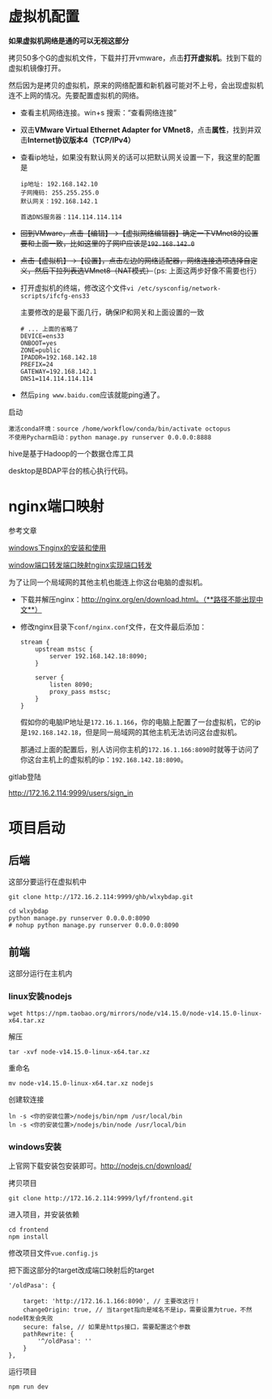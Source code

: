 # 虚拟机配置

**如果虚拟机网络是通的可以无视这部分**

拷贝50多个G的虚拟机文件，下载并打开vmware，点击**打开虚拟机**。找到下载的虚拟机镜像打开。

然后因为是拷贝的虚拟机，原来的网络配置和新机器可能对不上号，会出现虚拟机连不上网的情况。先要配置虚拟机的网络。

- 查看主机网络连接。win+s 搜索：“查看网络连接”

- 双击**VMware Virtual Ethernet Adapter for VMnet8**，点击**属性**，找到并双击**Internet协议版本4（TCP/IPv4）**

- 查看ip地址，如果没有默认网关的话可以把默认网关设置一下，我这里的配置是

  ```
  ip地址: 192.168.142.10
  子网掩码: 255.255.255.0
  默认网关：192.168.142.1
  
  首选DNS服务器：114.114.114.114
  ```

- ~~回到VMware，点击【编辑】→【虚拟网络编辑器】确定一下VMnet8的设置要和上面一致，比如这里的子网IP应该是`192.168.142.0`~~

- ~~点击【虚拟机】→【设置】，点击左边的网络适配器，网络连接选项选择自定义，然后下拉列表选VMnet8（NAT模式）~~（ps: 上面这两步好像不需要也行）

- 打开虚拟机的终端，修改这个文件`vi /etc/sysconfig/network-scripts/ifcfg-ens33`

  主要修改的是最下面几行，确保IP和网关和上面设置的一致

  ```
  # ... 上面的省略了
  DEVICE=ens33
  ONBOOT=yes
  ZONE=public
  IPADDR=192.168.142.18
  PREFIX=24
  GATEWAY=192.168.142.1
  DNS1=114.114.114.114
  ```

- 然后`ping www.baidu.com`应该就能ping通了。



启动

```shell
激活conda环境：source /home/workflow/conda/bin/activate octopus
不使用Pycharm启动：python manage.py runserver 0.0.0.0:8888
```

hive是基于Hadoop的一个数据仓库工具

desktop是BDAP平台的核心执行代码。

# nginx端口映射

参考文章

[windows下nginx的安装和使用](https://www.cnblogs.com/jiangwangxiang/p/8481661.html)

[window端口转发端口映射nginx实现端口转发](https://www.jianshu.com/p/9dc35c87e4bf)



为了让同一个局域网的其他主机也能连上你这台电脑的虚拟机。

- 下载并解压nginx：http://nginx.org/en/download.html。（**路径不能出现中文**）

- 修改nginx目录下`conf/nginx.conf`文件，在文件最后添加：

  ```nginx
  stream {
      upstream mstsc {
          server 192.168.142.18:8090;
      }
  
      server {
          listen 8090;
          proxy_pass mstsc;
      }
  }
  ```

  假如你的电脑IP地址是`172.16.1.166`，你的电脑上配置了一台虚拟机，它的ip是`192.168.142.18`，但是同一局域网的其他主机无法访问这台虚拟机。

  那通过上面的配置后，别人访问你主机的`172.16.1.166:8090`时就等于访问了你这台主机上的虚拟机的ip：`192.168.142.18:8090`。



gitlab登陆

http://172.16.2.114:9999/users/sign_in

# 项目启动

## 后端

这部分要运行在虚拟机中

```
git clone http://172.16.2.114:9999/ghb/wlxybdap.git

cd wlxybdap
python manage.py runserver 0.0.0.0:8090
# nohup python manage.py runserver 0.0.0.0:8090
```



## 前端

这部分运行在主机内

### linux安装nodejs

```
wget https://npm.taobao.org/mirrors/node/v14.15.0/node-v14.15.0-linux-x64.tar.xz
```

解压

```
tar -xvf node-v14.15.0-linux-x64.tar.xz
```

重命名

```
mv node-v14.15.0-linux-x64.tar.xz nodejs
```

创建软连接

```
ln -s <你的安装位置>/nodejs/bin/npm /usr/local/bin
ln -s <你的安装位置>/nodejs/bin/node /usr/local/bin
```

### windows安装

上官网下载安装包安装即可。http://nodejs.cn/download/

拷贝项目

```
git clone http://172.16.2.114:9999/lyf/frontend.git
```

进入项目，并安装依赖

```
cd frontend
npm install
```



修改项目文件`vue.config.js`

把下面这部分的target改成端口映射后的target

```vue
'/oldPasa': {

    target: 'http://172.16.1.166:8090', // 主要改这行！
    changeOrigin: true, // 当target指向是域名不是ip，需要设置为true，不然node转发会失败
    secure: false, // 如果是https接口，需要配置这个参数
    pathRewrite: {
        '^/oldPasa': ''
    }
},
```

运行项目

```
npm run dev
```

